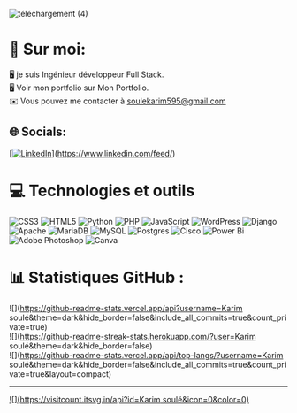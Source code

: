 

![téléchargement (4)](https://github.com/soule-karim/soule-karim/assets/174114680/8bbf732e-f1ed-4a86-ab8e-d405444a8cde)



# 💫 Sur moi:
🖥️ je suis Ingénieur développeur Full Stack.<br>🖥️  Voir mon portfolio sur Mon Portfolio.<br>✉️  Vous pouvez me contacter à soulekarim595@gmail.com<br>


## 🌐 Socials:
[[![LinkedIn](https://img.shields.io/badge/LinkedIn-%230077B5.svg?logo=linkedin&logoColor=white)](https://linkedin.com/in/https://www.linkedin.com/in/karim-soule-33981a2a0/)](https://www.linkedin.com/feed/) 

# 💻 Technologies et outils
![CSS3](https://img.shields.io/badge/css3-%231572B6.svg?style=for-the-badge&logo=css3&logoColor=white) ![HTML5](https://img.shields.io/badge/html5-%23E34F26.svg?style=for-the-badge&logo=html5&logoColor=white) ![Python](https://img.shields.io/badge/python-3670A0?style=for-the-badge&logo=python&logoColor=ffdd54) ![PHP](https://img.shields.io/badge/php-%23777BB4.svg?style=for-the-badge&logo=php&logoColor=white) ![JavaScript](https://img.shields.io/badge/javascript-%23323330.svg?style=for-the-badge&logo=javascript&logoColor=%23F7DF1E) ![WordPress](https://img.shields.io/badge/WordPress-%23117AC9.svg?style=for-the-badge&logo=WordPress&logoColor=white) ![Django](https://img.shields.io/badge/django-%23092E20.svg?style=for-the-badge&logo=django&logoColor=white) ![Apache](https://img.shields.io/badge/apache-%23D42029.svg?style=for-the-badge&logo=apache&logoColor=white) ![MariaDB](https://img.shields.io/badge/MariaDB-003545?style=for-the-badge&logo=mariadb&logoColor=white) ![MySQL](https://img.shields.io/badge/mysql-4479A1.svg?style=for-the-badge&logo=mysql&logoColor=white) ![Postgres](https://img.shields.io/badge/postgres-%23316192.svg?style=for-the-badge&logo=postgresql&logoColor=white) ![Cisco](https://img.shields.io/badge/cisco-%23049fd9.svg?style=for-the-badge&logo=cisco&logoColor=black) ![Power Bi](https://img.shields.io/badge/power_bi-F2C811?style=for-the-badge&logo=powerbi&logoColor=black) ![Adobe Photoshop](https://img.shields.io/badge/adobe%20photoshop-%2331A8FF.svg?style=for-the-badge&logo=adobe%20photoshop&logoColor=white) ![Canva](https://img.shields.io/badge/Canva-%2300C4CC.svg?style=for-the-badge&logo=Canva&logoColor=white)
# 📊 Statistiques GitHub :
![](https://github-readme-stats.vercel.app/api?username=Karim soulé&theme=dark&hide_border=false&include_all_commits=true&count_private=true)<br/>
![](https://github-readme-streak-stats.herokuapp.com/?user=Karim soulé&theme=dark&hide_border=false)<br/>
![](https://github-readme-stats.vercel.app/api/top-langs/?username=Karim soulé&theme=dark&hide_border=false&include_all_commits=true&count_private=true&layout=compact)

---
[![](https://visitcount.itsvg.in/api?id=Karim soulé&icon=0&color=0)](https://visitcount.itsvg.in)

<!-- Proudly created with GPRM ( https://gprm.itsvg.in ) -->
